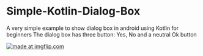 # Simple-Kotlin-Dialog-Box
A very simple example to show dialog box in android using Kotlin for beginners
The dialog box has three button: Yes, No and a neutral Ok button

<a href="https://imgflip.com/gif/25nnal"><img src="https://i.imgflip.com/25nnal.gif" title="made at imgflip.com"/></a>
